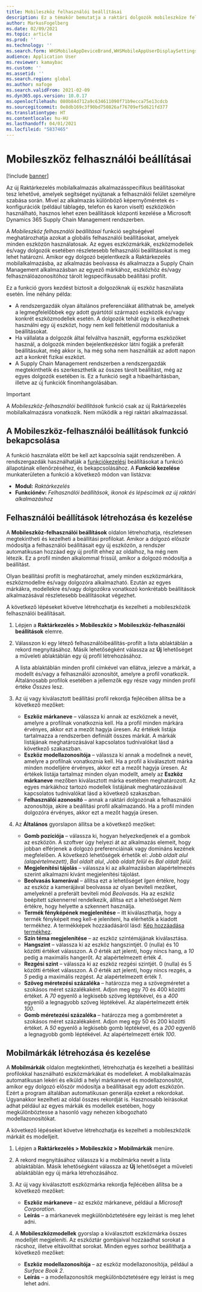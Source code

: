 ```yaml
---
title: Mobileszköz felhasználói beállításai
description: Ez a témakör bemutatja a raktári dolgozók mobileszköze felhasználói beállításainak kezelését.
author: MarkusFogelberg
ms.date: 02/09/2021
ms.topic: article
ms.prod: ''
ms.technology: ''
ms.search.form: WHSMobileAppDeviceBrand,WHSMobileAppUserDisplaySettings
audience: Application User
ms.reviewer: kamaybac
ms.custom: ''
ms.assetid: ''
ms.search.region: global
ms.author: mafoge
ms.search.validFrom: 2021-02-09
ms.dyn365.ops.version: 10.0.17
ms.openlocfilehash: 080b84d712a9c634611090f71b9ecca75e13cdcb
ms.sourcegitcommit: 0e8db169c3f90bd750826af76709ef5d621fd377
ms.translationtype: HT
ms.contentlocale: hu-HU
ms.lasthandoff: 04/01/2021
ms.locfileid: "5837465"
---
```

# <a name="mobile-device-user-settings"></a>Mobileszköz felhasználói beállításai

[!include [banner](../../includes/banner.md)]

Az új Raktárkezelés mobilalkalmazás alkalmazásspecifikus beállításokat tesz lehetővé, amelyek segítséget nyújtanak a felhasználói felület személyre szabása során. Mivel az alkalmazás különböző képernyőméretek és -konfigurációk (például táblagép, telefon és karon viselt) eszközökön használható, hasznos lehet ezen beállítások központi kezelése a Microsoft Dynamics 365 Supply Chain Management rendszerben.

A *Mobileszköz felhasználói beállításai* funkció segítségével meghatározhatja azokat a globális felhasználói beállításokat, amelyek minden eszközön használatosak. Az egyes eszközmárkák, eszközmodellek és/vagy dolgozók esetében részletesebb felhasználói beállításokat is meg lehet határozni. Amikor egy dolgozó bejelentkezik a Raktárkezelés mobilalkalmazásba, az alkalmazás beolvassa és alkalmazza a Supply Chain Management alkalmazásban az egyező márkához, eszközhöz és/vagy felhasználóazonosítóhoz tárolt legspecifikusabb beállítási profilt.

Ez a funkció gyors kezdést biztosít a dolgozóknak új eszköz használata esetén. Íme néhány példa:

- A rendszergazdák olyan általános preferenciákat állíthatnak be, amelyek a legmegfelelőbbek egy adott gyártótól származó eszközök és/vagy konkrét eszközmodellek esetén. A dolgozók tehát úgy is elkezdhetnek használni egy új eszközt, hogy nem kell feltétlenül módosítaniuk a beállításokat.
- Ha vállalata a dolgozók által felváltva használt, egyforma eszközöket használ, a dolgozók minden bejelentkezéskor látni fogják a preferált beállításukat, még akkor is, ha még soha nem használták az adott napon azt a konkrét fizikai eszközt.
- A Supply Chain Management rendszerben a rendszergazdák megtekinthetik és szerkeszthetik az összes tárolt beállítást, még az egyes dolgozók esetében is. Ez a funkció segít a hibaelhárításban, illetve az új funkciók finomhangolásában.

> [!IMPORTANT]
> A *Mobileszköz-felhasználói beállítások* funkció csak az új Raktárkezelés mobilalkalmazásra vonatkozik. Nem működik a régi raktári alkalmazással.

## <a name="turn-on-the-mobile-device-user-settings-feature"></a>A Mobileszköz-felhasználói beállítások funkció bekapcsolása

A funkció használata előtt be kell azt kapcsolnia saját rendszerében. A rendszergazdák használhatják a [funkciókezelési](../../fin-ops-core/fin-ops/get-started/feature-management/feature-management-overview.md) beállításokat a funkció állapotának ellenőrzéséhez, és bekapcsolásához. A **Funkció kezelése** munkaterületen a funkció a következő módon van listázva:

- **Modul:** *Raktárkezelés*
- **Funkciónév:** *Felhasználói beállítások, ikonok és lépéscímek az új raktári alkalmazáshoz*

## <a name="create-and-manage-user-settings"></a>Felhasználói beállítások létrehozása és kezelése

A **Mobileszköz-felhasználói beállítások** oldalon létrehozhatja, részletesen megtekintheti és kezelheti a beállítási profilokat. Amikor a dolgozó először módosítja a felhasználói beállításait egy új eszközön, a rendszer automatikusan hozzáad egy új profilt ehhez az oldalhoz, ha még nem létezik. Ez a profil minden alkalommal frissül, amikor a dolgozó módosítja a beállítást.

Olyan beállítási profilt is meghatározhat, amely minden eszközmárkára, eszközmodellre és/vagy dolgozóra alkalmazható. Ezután az egyes márkákra, modellekre és/vagy dolgozókra vonatkozó konkrétabb beállítások alkalmazásával részletesebb beállításokat végezhet.

A következő lépéseket követve létrehozhatja és kezelheti a mobileszközök felhasználói beállításait.

1. Lépjen a **Raktárkezelés \> Mobileszköz \> Mobileszköz-felhasználói beállítások** elemre.
1. Válasszon ki egy létező felhasználóibeállítás-profilt a lista ablaktáblán a rekord megnyitásához. Másik lehetőségként válassza az **Új** lehetőséget a műveleti ablaktáblán egy új profil létrehozásához.

    A lista ablaktáblán minden profil címkével van ellátva, jelezve a márkát, a modellt és/vagy a felhasználói azonosítót, amelyre a profil vonatkozik. Általánosabb profilok esetében a jellemzők egy része vagy minden profil értéke *Összes* lesz.

1. Az új vagy kiválasztott beállítási profil rekordja fejlécében állítsa be a következő mezőket:

    - **Eszköz márkaneve** – válassza ki annak az eszköznek a nevét, amelyre a profilnak vonatkoznia kell. Ha a profil minden márkára érvényes, akkor ezt a mezőt hagyja üresen. Az értékek listája tartalmazza a rendszerben definiált összes márkát. A márkák listájának meghatározásával kapcsolatos tudnivalókat lásd a következő szakaszban.
    - **Eszköz modellazonosítója** – válassza ki annak a modellnek a nevét, amelyre a profilnak vonatkoznia kell. Ha a profil a kiválasztott márka minden modelljére érvényes, akkor ezt a mezőt hagyja üresen. Az értékek listája tartalmaz minden olyan modellt, amely az **Eszköz márkaneve** mezőben kiválasztott márka esetében meghatározott. Az egyes márkákhoz tartozó modellek listájának meghatározásával kapcsolatos tudnivalókat lásd a következő szakaszban.
    - **Felhasználói azonosító** – annak a raktári dolgozónak a felhasználói azonosítója, akire a beállítási profil alkalmazandó. Ha a profil minden dolgozóra érvényes, akkor ezt a mezőt hagyja üresen.

1. Az **Általános** gyorslapon állítsa be a következő mezőket:

    - **Gomb pozíciója** – válassza ki, hogyan helyezkedjenek el a gombok az eszközön. A szoftver úgy helyezi át az alkalmazás elemeit, hogy jobban elférjenek a dolgozó preferenciáinak vagy domináns kezének megfelelően. A következő lehetőségek érhetők el: *Jobb oldalt alul (alapértelmezett)*, *Bal oldalt alul*, *Jobb oldalt felül* és *Bal oldalt felül*.
    - **Megjelenítési tájolás** – válassza ki az alkalmazásban alapértelmezés szerint alkalmazni kívánt megjelenítési tájolást.
    - **Beolvasás kamerával** – állítsa ezt a lehetőséget *Igen* értékre, hogy az eszköz a kamerájával beolvassa az olyan beviteli mezőket, amelyeknél a preferált beviteli mód *Beolvasás*. Ha az eszköz beépített szkennerrel rendelkezik, állítsa ezt a lehetőséget *Nem* értékre, hogy helyette a szkennert használja.
    - **Termék fényképének megjelenítése** – itt kiválaszthatja, hogy a termék fényképeit meg kell-e jeleníteni, ha elérhetők a kiadott termékhez. A termékképek hozzáadásáról lásd: [Kép hozzáadása termékhez](../pim/tasks/add-image-product.md).
    - **Szín téma megjelenítése** – az eszköz színtémájának kiválasztása.
    - **Hangszint** – válassza ki az eszköz hangszintjét. 0 (nulla) és 10 közötti értéket válasszon. A *0* érték azt jelenti, hogy nincs hang, a *10* pedig a maximális hangerőt. Az alapértelmezett érték *4*.
    - **Rezgési szint** – válassza ki az eszköz rezgési szintjét. 0 (nulla) és 5 közötti értéket válasszon. A *0* érték azt jelenti, hogy nincs rezgés, a *5* pedig a maximális rezgést. Az alapértelmezett érték *1*.
    - **Szöveg méretezési százaléka** – határozza meg a szövegméretet a szokásos méret százalékaként. Adjon meg egy 70 és 400 közötti értéket. A *70* egyenlő a legkisebb szöveg léptékével, és a *400* egyenlő a legnagyobb szöveg léptékével. Az alapértelmezett érték *100*.
    - **Gomb méretezési százaléka** – határozza meg a gombméretet a szokásos méret százalékaként. Adjon meg egy 50 és 200 közötti értéket. A *50* egyenlő a legkisebb gomb léptékével, és a *200* egyenlő a legnagyobb gomb léptékével. Az alapértelmezett érték *100*.

## <a name="create-and-manage-mobile-device-brands"></a>Mobilmárkák létrehozása és kezelése

A **Mobilmárkák** oldalon megtekintheti, létrehozhatja és kezelheti a beállítási profilokkal használható eszközmárkákat és modelleket. A mobilalkalmazás automatikusan lekéri és elküldi a helyi márkanevet és modellazonosítót, amikor egy dolgozó először módosítja a beállításait egy adott eszközön. Ezért a program általában automatikusan generálja ezeket a rekordokat. Ugyanakkor kezelheti az oldal összes rekordját is. Hasznosabb leírásokat adhat például az egyes márkák és modellek esetében, hogy megkülönböztesse a hasonló vagy nehezen kibogozható modellazonosítókat.

A következő lépéseket követve létrehozhatja és kezelheti a mobileszközök márkáit és modelljeit.

1. Lépjen a **Raktárkezelés \> Mobileszköz \> Mobilmárkák** menüre.
1. A rekord megnyitásához válassza ki a mobilmárka nevét a lista ablaktáblán. Másik lehetőségként válassza az **Új** lehetőséget a műveleti ablaktáblán egy új márka létrehozásához.
1. Az új vagy kiválasztott eszközmárka rekordja fejlécében állítsa be a következő mezőket:

    - **Eszköz márkaneve** – az eszköz márkaneve, például a *Microsoft Corporation*.
    - **Leírás** – a márkanevek megkülönböztetésére egy leírást is meg lehet adni.

1. A **Mobileszközmodellek** gyorslap a kiválasztott eszközmárka összes modelljét megjeleníti. Az eszköztár gombjaival hozzáadhat sorokat a rácshoz, illetve eltávolíthat sorokat. Minden egyes sorhoz beállíthatja a következő mezőket:

    - **Eszköz modellazonosítója** – az eszköz modellazonosítója, például a *Surface Book 2*.
    - **Leírás** – a modellazonosítók megkülönböztetésére egy leírást is meg lehet adni.
